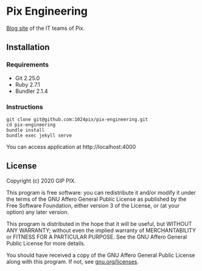 # Pix Engineering

[Blog site](https://engineering.pix.fr) of the IT teams of Pix.

## Installation

### Requirements

- Git 2.25.0
- Ruby 2.7.1
- Bundler 2.1.4

### Instructions

```
git clone git@github.com:1024pix/pix-engineering.git
cd pix-engineering
bundle install
bundle exec jekyll serve
```

You can access application at http://localhost:4000

## License

Copyright (c) 2020 GIP PIX.

This program is free software: you can redistribute it and/or modify it under the terms of the GNU Affero General Public License as published by the Free Software Foundation, either version 3 of the License, or (at your option) any later version.

This program is distributed in the hope that it will be useful, but WITHOUT ANY WARRANTY; without even the implied warranty of MERCHANTABILITY or FITNESS FOR A PARTICULAR PURPOSE. See the GNU Affero General Public License for more details.

You should have received a copy of the GNU Affero General Public License along with this program. If not, see [gnu.org/licenses](https://www.gnu.org/licenses/).
